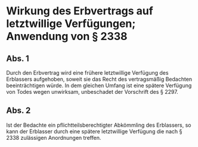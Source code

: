 # Wirkung des Erbvertrags auf letztwillige Verfügungen; Anwendung von § 2338



## Abs. 1

 Durch den Erbvertrag wird eine frühere letztwillige Verfügung des Erblassers aufgehoben, soweit sie das Recht des vertragsmäßig Bedachten beeinträchtigen würde. In dem gleichen Umfang ist eine spätere Verfügung von Todes wegen unwirksam, unbeschadet der Vorschrift des § 2297.

## Abs. 2

 Ist der Bedachte ein pflichtteilsberechtigter Abkömmling des Erblassers, so kann der Erblasser durch eine spätere letztwillige Verfügung die nach § 2338 zulässigen Anordnungen treffen. 


